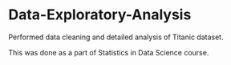 # Data-Exploratory-Analysis
Performed data cleaning and detailed analysis of Titanic dataset.

This was done as a part of Statistics in Data Science course.
